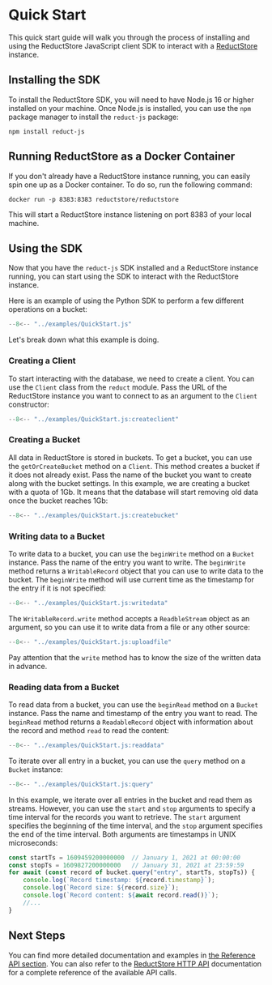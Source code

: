 # Quick Start

This quick start guide will walk you through the process of installing and using the ReductStore JavaScript client SDK
to
interact with a [ReductStore](https://github.com/reductstore/reductstore) instance.

## Installing the SDK

To install the ReductStore SDK, you will need to have Node.js 16 or higher installed on your machine. Once Node.js is
installed, you can use the `npm` package manager to install the `reduct-js` package:

```
npm install reduct-js
```

## Running ReductStore as a Docker Container

If you don't already have a ReductStore instance running, you can easily spin one up as a Docker container. To do so,
run the following command:

```
docker run -p 8383:8383 reductstore/reductstore
```

This will start a ReductStore instance listening on port 8383 of your local machine.

## Using the SDK

Now that you have the `reduct-js` SDK installed and a ReductStore instance running, you can start using the SDK to
interact with the ReductStore instance.

Here is an example of using the Python SDK to perform a few different operations on a bucket:

```javascript title="QuickStart.js"
--8<-- "../examples/QuickStart.js"
```

Let's break down what this example is doing.

### Creating a Client

To start interacting with the database, we need to create a client. You can use the `Client` class from the `reduct`
module. Pass the URL of the ReductStore instance you want to connect to as an argument to the `Client` constructor:

```javascript title="QuickStart.js"
--8<-- "../examples/QuickStart.js:createclient"
```

### Creating a Bucket

All data in ReductStore is stored in buckets. To get a bucket, you can use the `getOrCreateBucket` method on a `Client`.
This method creates a bucket if it does not already exist. Pass the name of the bucket you want to create along with
the bucket settings. In this example, we are creating a bucket with a quota of 1Gb. It means that the database will
start
removing old data once the bucket reaches 1Gb:

```javascript title="QuickStart.js"
--8<-- "../examples/QuickStart.js:createbucket"
```

### Writing data to a Bucket

To write data to a bucket, you can use the `beginWrite` method on a `Bucket` instance. Pass the name of the entry you
want to
write. The `beginWrite` method returns a `WritableRecord` object that you can use to write data to the bucket.
The `beginWrite`
method will use current time as the timestamp for the entry if it is not specified:

```javascript title="QuickStart.js"
--8<-- "../examples/QuickStart.js:writedata"
```

The `WritableRecord.write` method accepts a `ReadbleStream` object as an argument, so you can use it to write data from
a file or any other source:

```javascript title="QuickStart.js"
--8<-- "../examples/QuickStart.js:uploadfile"
```

Pay attention that the `write` method has to know the size of the written data in advance.

### Reading data from a Bucket

To read data from a bucket, you can use the `beginRead` method on a `Bucket` instance.
Pass the name and timestamp of the entry you want to read.
The `beginRead` method returns a `ReadableRecord` object with information about the record and method `read` to read the
content:

```javascript title="QuickStart.js"
--8<-- "../examples/QuickStart.js:readdata"
```

To iterate over all entry in a bucket, you can use the `query` method on a `Bucket` instance:

```javascript title="QuickStart.js"
--8<-- "../examples/QuickStart.js:query"
```

In this example, we iterate over all entries in the bucket and read them as streams. However, you can use the `start`
and `stop` arguments to specify a time interval for the records you want to
retrieve. The `start` argument specifies the beginning of the time interval, and the `stop` argument specifies the end of
the time interval. Both arguments are timestamps in UNIX microseconds:

```javascript
const startTs = 1609459200000000  // January 1, 2021 at 00:00:00
const stopTs = 1609827200000000   // January 31, 2021 at 23:59:59
for await (const record of bucket.query("entry", startTs, stopTs)) {
    console.log(`Record timestamp: ${record.timestamp}`);
    console.log(`Record size: ${record.size}`);
    console.log(`Record content: ${await record.read()}`);
    //...
}
```

## Next Steps

You can find more detailed documentation and examples in [the Reference API section](./api/bucket.md). You can also
refer to the [ReductStore HTTP API](https://docs.reduct.store/http-api) documentation for a complete reference
of the available API calls.
